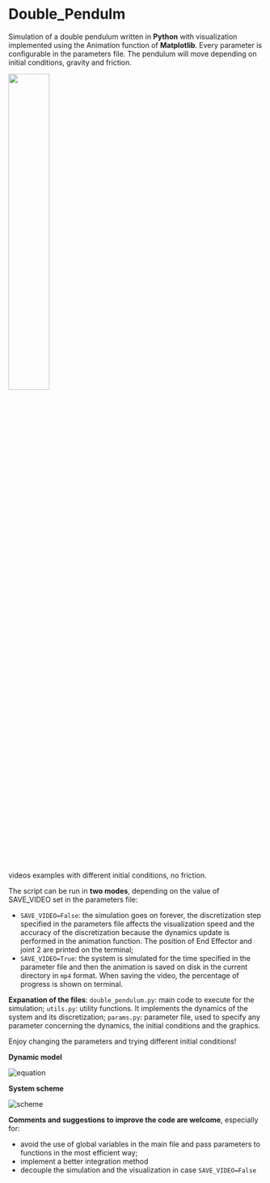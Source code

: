 # Double_Pendulm
Simulation of a double pendulum written in **Python** with visualization implemented using the Animation function of **Matplotlib**.
Every parameter is configurable in the parameters file. The pendulum will move depending on initial conditions, gravity and friction.

<img src="https://user-images.githubusercontent.com/100198704/231795094-6fdc78e5-9349-4eb9-a9a2-8cb2d591a416.png" width=40%>

videos examples with different initial conditions, no friction.


The script can be run in **two modes**, depending on the value of SAVE_VIDEO set in the parameters file:
- `SAVE_VIDEO=False`: the simulation goes on forever, the discretization step specified in the parameters file affects the visualization speed and the accuracy of the discretization because the dynamics update is performed in the animation function. The position of End Effector and joint 2 are printed on the terminal;
- `SAVE_VIDEO=True`: the system is simulated for the time specified in the parameter file and then the animation is saved on disk in the current directory in `mp4` format. When saving the video, the percentage of progress is shown on terminal.

**Expanation of the files**:
`double_pendulum.py`: main code to execute for the simulation;
`utils.py`: utility functions. It implements the dynamics of the system and its discretization;
`params.py`: parameter file, used to specify any parameter concerning the dynamics, the initial conditions and the graphics. 

Enjoy changing the parameters and trying different initial conditions!


**Dynamic model**

![equation](https://user-images.githubusercontent.com/100198704/231793024-0843b32f-b863-4cdc-b679-236908df053c.svg)

**System scheme**

![scheme](https://user-images.githubusercontent.com/100198704/231793573-39874c63-d99e-4404-816b-356cd95e450b.svg)

**Comments and suggestions to improve the code are welcome**, especially for:
- avoid the use of global variables in the main file and pass parameters to functions in the most efficient way;
- implement a better integration method
- decouple the simulation and the visualization in case `SAVE_VIDEO=False`
